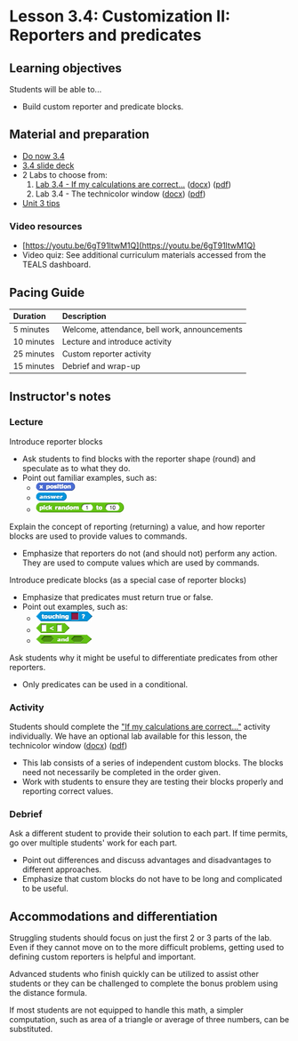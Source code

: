 # Lesson 3.4: Customization II: Reporters and predicates

## Learning objectives

Students will be able to...

* Build custom reporter and predicate blocks.

## Material and preparation

* [Do now 3.4](do_now_34.md)
* [3.4 slide deck](https://github.com/TEALSK12/introduction-to-computer-science/raw/master/slidedecks/TEALS%20SNAP%203.4.pptx)
* 2 Labs to choose from:
  1. [Lab 3.4 - If my calculations are correct...](lab_34.md) ([docx](https://github.com/TEALSK12/introduction-to-computer-science/raw/master/Unit%203%20Word/Lab%203.4%20If%20My%20Calculations%20Are%20Correct.docx)) ([pdf](https://github.com/TEALSK12/introduction-to-computer-science/raw/master/Unit%203%20PDF/Lab%203.4%20If%20My%20Calculations%20Are%20Correct.pdf))
  2. Lab 3.4 - The technicolor window ([docx](https://github.com/TEALSK12/introduction-to-computer-science/raw/master/Unit%203%20Word/Lab%203.4%20The%20Technicolor%20Window.docx)) ([pdf](https://github.com/TEALSK12/introduction-to-computer-science/raw/master/Unit%203%20PDF/Lab%203.4%20The%20Technicolor%20Window.pdf))
* [Unit 3 tips](unit_3_tips.md)

### Video resources

* [https://youtu.be/6gT91ltwM1Q](https://youtu.be/6gT91ltwM1Q)
* Video quiz: See additional curriculum materials accessed from the TEALS dashboard.

## Pacing Guide

| Duration   | Description                                   |
| :---------- | :--------------------------------------------- |
| 5 minutes  | Welcome, attendance, bell work, announcements |
| 10 minutes | Lecture and introduce activity                |
| 25 minutes | Custom reporter activity                      |
| 15 minutes | Debrief and wrap-up                           |

## Instructor's notes

### Lecture

Introduce reporter blocks

* Ask students to find blocks with the reporter shape (round) and speculate as to what they do.
* Point out familiar examples, such as:
  * ![x position block](images/x_position.png)
  * ![answer block](images/answer.png)
  * ![pick random block](images/pick_random.png)

Explain the concept of reporting (returning) a value, and how reporter blocks are used to provide values to commands.

* Emphasize that reporters do not (and should not) perform any action. They are used to compute values which are used by commands.

Introduce predicate blocks (as a special case of reporter blocks)

* Emphasize that predicates must return true or false.
* Point out examples, such as:
  * ![Touching Block](images/touching.png)
  * ![less than block](images/less_than.png)
  * ![and block](images/and.png)

Ask students why it might be useful to differentiate predicates from other reporters.

* Only predicates can be used in a conditional.

### Activity

Students should complete the ["If my calculations are correct..."](lab_34.md) activity individually. We have an optional lab available for this lesson, the technicolor window ([docx](https://github.com/TEALSK12/introduction-to-computer-science/raw/master/Unit%203%20Word/Lab%203.4%20The%20Technicolor%20Window.docx)) ([pdf](https://github.com/TEALSK12/introduction-to-computer-science/raw/master/Unit%203%20PDF/Lab%203.4%20The%20Technicolor%20Window.pdf))

* This lab consists of a series of independent custom blocks. The blocks need not necessarily be completed in the order given.
* Work with students to ensure they are testing their blocks properly and reporting correct values.

### Debrief

Ask a different student to provide their solution to each part.  If time permits, go over multiple students' work for each part.

* Point out differences and discuss advantages and disadvantages to different approaches.
* Emphasize that custom blocks do not have to be long and complicated to be useful.

## Accommodations and differentiation

Struggling students should focus on just the first 2 or 3 parts of the lab.  Even if they cannot move on to the more difficult problems, getting used to defining custom reporters is helpful and important.

Advanced students who finish quickly can be utilized to assist other students or they can be challenged to complete the bonus problem using the distance formula.

If most students are not equipped to handle this math, a simpler computation, such as area of a triangle or average of three numbers, can be substituted.
